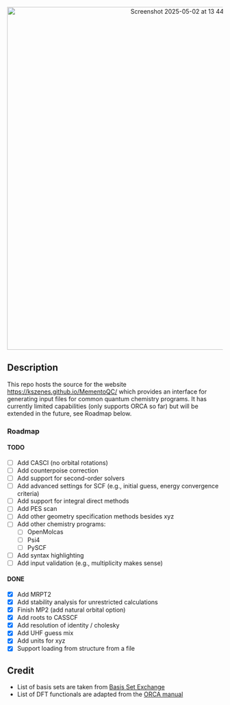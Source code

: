 <p align="center">
  <img width="800" alt="Screenshot 2025-05-02 at 13 44 08" src="https://github.com/user-attachments/assets/c1f39fee-4f4f-4a41-a0d1-b4f322ea2d5f" />
</p>

## Description

This repo hosts the source for the website https://kszenes.github.io/MementoQC/ which provides an interface for generating input files for common quantum chemistry programs.
It has currently limited capabilities (only supports ORCA so far) but will be extended in the future, see Roadmap below.

### Roadmap

#### TODO

- [ ] Add CASCI (no orbital rotations)
- [ ] Add counterpoise correction
- [ ] Add support for second-order solvers
- [ ] Add advanced settings for SCF (e.g., initial guess, energy convergence criteria)
- [ ] Add support for integral direct methods
- [ ] Add PES scan
- [ ] Add other geometry specification methods besides xyz
- [ ] Add other chemistry programs:
  - [ ] OpenMolcas
  - [ ] Psi4
  - [ ] PySCF
- [ ] Add syntax highlighting
- [ ] Add input validation (e.g., multiplicity makes sense)

#### DONE

- [x] Add MRPT2
- [x] Add stability analysis for unrestricted calculations
- [x] Finish MP2 (add natural orbital option)
- [x] Add roots to CASSCF
- [x] Add resolution of identity / cholesky
- [x] Add UHF guess mix
- [x] Add units for xyz
- [x] Support loading from structure from a file

## Credit

- List of basis sets are taken from [Basis Set Exchange](https://github.com/MolSSI-BSE/basis_set_exchange)
- List of DFT functionals are adapted from the [ORCA manual](https://www.faccts.de/docs/orca/6.0/manual/contents/detailed/model.html#choice-of-functional)
